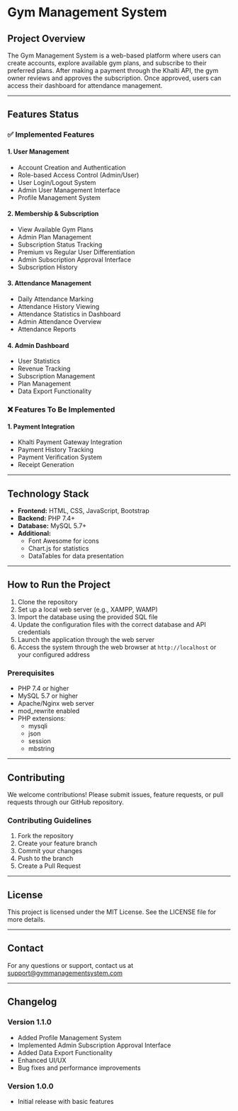 # Gym Management System

## **Project Overview**
The Gym Management System is a web-based platform where users can create accounts, explore available gym plans, and subscribe to their preferred plans. After making a payment through the Khalti API, the gym owner reviews and approves the subscription. Once approved, users can access their dashboard for attendance management.

---

## **Features Status**

### ✅ Implemented Features

#### 1. User Management
- Account Creation and Authentication
- Role-based Access Control (Admin/User)
- User Login/Logout System
- Admin User Management Interface
- Profile Management System

#### 2. Membership & Subscription
- View Available Gym Plans
- Admin Plan Management
- Subscription Status Tracking
- Premium vs Regular User Differentiation
- Admin Subscription Approval Interface
- Subscription History

#### 3. Attendance Management
- Daily Attendance Marking
- Attendance History Viewing
- Attendance Statistics in Dashboard
- Admin Attendance Overview
- Attendance Reports

#### 4. Admin Dashboard
- User Statistics
- Revenue Tracking
- Subscription Management
- Plan Management
- Data Export Functionality

### ❌ Features To Be Implemented

#### 1. Payment Integration
- Khalti Payment Gateway Integration
- Payment History Tracking
- Payment Verification System
- Receipt Generation


---

## **Technology Stack**
- **Frontend:** HTML, CSS, JavaScript, Bootstrap
- **Backend:** PHP 7.4+
- **Database:** MySQL 5.7+
- **Additional:** 
  - Font Awesome for icons
  - Chart.js for statistics
  - DataTables for data presentation

---



## **How to Run the Project**
1. Clone the repository
2. Set up a local web server (e.g., XAMPP, WAMP)
3. Import the database using the provided SQL file
4. Update the configuration files with the correct database and API credentials
5. Launch the application through the web server
6. Access the system through the web browser at `http://localhost` or your configured address

### Prerequisites
- PHP 7.4 or higher
- MySQL 5.7 or higher
- Apache/Nginx web server
- mod_rewrite enabled
- PHP extensions:
  - mysqli
  - json
  - session
  - mbstring

---

## **Contributing**
We welcome contributions! Please submit issues, feature requests, or pull requests through our GitHub repository.

### Contributing Guidelines
1. Fork the repository
2. Create your feature branch
3. Commit your changes
4. Push to the branch
5. Create a Pull Request

---

## **License**
This project is licensed under the MIT License. See the LICENSE file for more details.

---

## **Contact**
For any questions or support, contact us at support@gymmanagementsystem.com

---

## **Changelog**
### Version 1.1.0
- Added Profile Management System
- Implemented Admin Subscription Approval Interface
- Added Data Export Functionality
- Enhanced UI/UX
- Bug fixes and performance improvements

### Version 1.0.0
- Initial release with basic features
